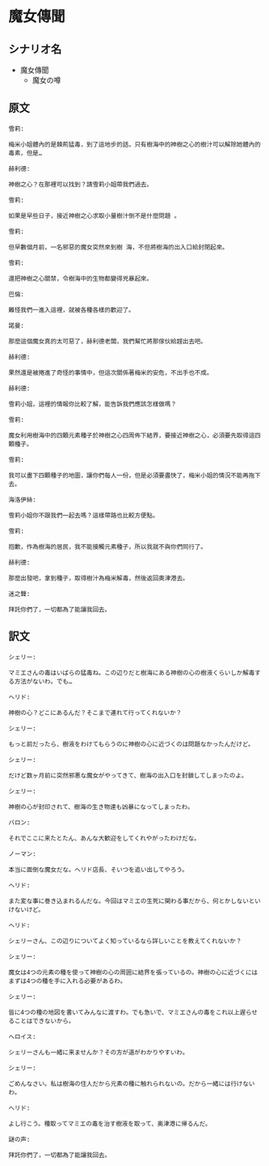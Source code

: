 # 魔女傳聞
## シナリオ名
 - 魔女傳聞
   - 魔女の噂

## 原文
```
雪莉:

梅米小姐體內的是棘荊猛毒，到了這地步的話，只有樹海中的神樹之心的樹汁可以解除她體內的毒素，但是…
```

```
赫利德:

神樹之心？在那裡可以找到？請雪莉小姐帶我們過去。 
```

```
雪莉:

如果是早些日子，接近神樹之心求取小量樹汁倒不是什麼問題 。
```

```
雪莉:

但早數個月前，一名邪惡的魔女突然來到樹 海，不但將樹海的出入口給封閉起來。 
```

```
雪莉:

還把神樹之心關禁，令樹海中的生物都變得兇暴起來。 
```

```
巴倫:

難怪我們一進入這裡，就被各種各樣的歡迎了。
```

```
諾曼:

那麼這個魔女真的太可惡了，赫利德老闆，我們幫忙將那傢伙給趕出去吧。
```

```
赫利德:

果然還是被捲進了奇怪的事情中，但這次關係著梅米的安危，不出手也不成。
```

```
赫利德:

雪莉小姐，這裡的情報你比較了解，能告訴我們應該怎樣做嗎？ 
```

```
雪莉:

魔女利用樹海中的四顆元素種子於神樹之心四周佈下結界，要接近神樹之心，必須要先取得這四顆種子。 
```

```
雪莉:

我可以畫下四顆種子的地圖，讓你們每人一份，但是必須要盡快了，梅米小姐的情況不能再拖下去。 
```

```
海洛伊絲:

雪莉小姐你不跟我們一起去嗎？這樣帶路也比較方便點。 
```

```
雪莉:

抱歉，作為樹海的居民，我不能接觸元素種子，所以我就不與你們同行了。 
```

```
赫利德:

那麼出發吧，拿到種子，取得樹汁為梅米解毒，然後返回奧津港去。
```

```
迷之聲:

拜託你們了，一切都為了能讓我回去。 
```

## 訳文
```
シェリー:

マミエさんの毒はいばらの猛毒ね。この辺りだと樹海にある神樹の心の樹液くらいしか解毒する方法がないわ。でも…
```

```
ヘリド:

神樹の心？どこにあるんだ？そこまで連れて行ってくれないか？ 
```

```
シェリー:

もっと前だったら、樹液をわけてもらうのに神樹の心に近づくのは問題なかったんだけど。
```

```
シェリー:

だけど数ヶ月前に突然邪悪な魔女がやってきて、樹海の出入口を封鎖してしまったのよ。 
```

```
シェリー:

神樹の心が封印されて、樹海の生き物達も凶暴になってしまったわ。 
```

```
バロン:

それでここに来たとたん、あんな大歓迎をしてくれやがったわけだな。
```

```
ノーマン:

本当に面倒な魔女だな。ヘリド店長、そいつを追い出してやろう。
```

```
ヘリド:

また変な事に巻き込まれるんだな。今回はマミエの生死に関わる事だから、何とかしないといけないけど。
```

```
ヘリド:

シェリーさん、この辺りについてよく知っているなら詳しいことを教えてくれないか？ 
```

```
シェリー:

魔女は4つの元素の種を使って神樹の心の周囲に結界を張っているの。神樹の心に近づくにはまずは4つの種を手に入れる必要があるわ。
```

```
シェリー:

皆に4つの種の地図を書いてみんなに渡すわ。でも急いで、マミエさんの毒をこれ以上遅らせることはできないから。 
```

```
へロイス:

シェリーさんも一緒に来ませんか？その方が道がわかりやすいわ。 
```

```
シェリー:

ごめんなさい。私は樹海の住人だから元素の種に触れられないの。だから一緒には行けないわ。
```

```
ヘリド:

よし行こう。種取ってマミエの毒を治す樹液を取って、奥津港に帰るんだ。
```

```
謎の声:

拜託你們了，一切都為了能讓我回去。 
```
